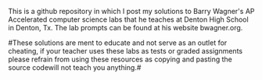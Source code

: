 This is a github repository in which I post my solutions to Barry Wagner's AP Accelerated computer science labs that he teaches at Denton High School in Denton, Tx. The lab prompts can be found at his website bwagner.org. 

#These solutions are ment to educate and not serve as an outlet for cheating, if your teacher uses these labs as tests or graded assignments please refrain from using these resources as copying and pasting the source codewill not teach you anything.#


 
